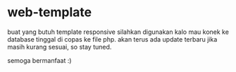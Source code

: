 # web-template
buat yang butuh template responsive silahkan digunakan
kalo mau konek ke database tinggal di copas ke file php.
akan terus ada update terbaru jika masih kurang sesuai,
so stay tuned.

semoga bermanfaat :)

